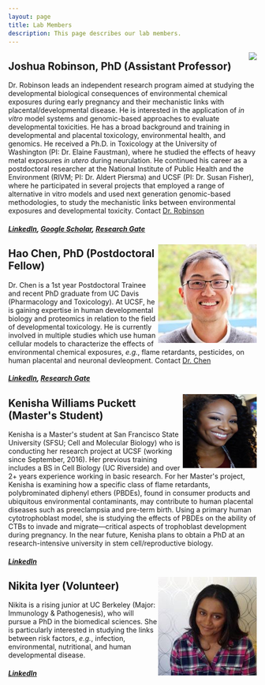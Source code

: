```yaml
---
layout: page
title: Lab Members
description: This page describes our lab members.
---
```

<img src="http://profiles.ucsf.edu/profile/Modules/CustomViewPersonGeneralInfo/PhotoHandler.ashx?NodeID=6440218&cachekey=8b45fb32-71ee-4692-87dd-1c74daf6463c" align="right">

## Joshua Robinson, PhD (Assistant Professor)
Dr. Robinson leads an independent research program aimed at studying the developmental biological consequences of environmental chemical exposures during early pregnancy and their mechanistic links with placental/developmental disease. He is interested in the application of *in vitro* model systems and genomic-based approaches to evaluate developmental toxicities. He has a broad background and training in developmental and placental toxicology, environmental health, and genomics. He received a Ph.D. in Toxicology at the University of Washington (PI: Dr. Elaine Faustman), where he studied the effects of heavy metal exposures *in utero* during neurulation. He continued his career as a postdoctoral researcher at the National Institute of Public Health and the Environment (RIVM; PI: Dr. Aldert Piersma) and UCSF (PI: Dr. Susan Fisher), where he participated in several projects that employed a range of alternative in vitro models and used next generation genomic-based methodologies, to study the mechanistic links between environmental exposures and developmental toxicity.
Contact [Dr. Robinson](joshua.robinson@ucsf.edu) 
##### [LinkedIn](https://www.linkedin.com/in/joshuafrobinson), [Google Scholar](scholar.google.com/citations?user=n8Azds4AAAAJ&hl=en), [Research Gate](https://www.researchgate.net/profile/Joshua_Robinson)

<img src="https://github.com/jfrobinson/jfrobinson.github.io/blob/master/img/Hao%20Chen.jpg" align="right">

## Hao Chen, PhD (Postdoctoral Fellow)
Dr. Chen is a 1st year Postdoctoral Trainee and recent PhD graduate from UC Davis (Pharmacology and Toxicology).  At UCSF, he is gaining expertise in human developmental biology and proteomics in relation to the field of developmental toxicology. He is currently involved in multiple studies which use human cellular models to characterize the effects of environmental chemical exposures, *e.g.*, flame retardants, pesticides,  on human placental and neuronal devleopment. 
Contact [Dr. Chen](hao.chen@ucsf.edu)
##### [LinkedIn](https://www.linkedin.com/in/haochen3), [Research Gate](https://www.researchgate.net/profile/Hao_Chen84)

<img src="https://github.com/jfrobinson/jfrobinson.github.io/blob/master/img/Kenisha%20Puckett.jpeg" width="150" height="150" align="right">

## Kenisha Williams Puckett (Master's Student)
Kenisha is a Master's student at San Francisco State University (SFSU; Cell and Molecular Biology) who is conducting her research project at UCSF (working since September, 2016). Her previous training includes a BS in Cell Biology (UC Riverside) and over 2+ years experience working in basic research. For her Master's project, Kenisha is examining how a specific class of flame retardants, polybrominated diphenyl ethers (PBDEs), found in consumer products and ubiquitous environmental contaminants, may contribute to human placental diseases such as preeclampsia and pre-term birth. Using a primary human cytotrophoblast model, she is studying the effects of PBDEs on the ability of CTBs to invade and migrate―critical aspects of trophoblast development during pregnancy. In the near future, Kenisha plans to obtain a PhD at an research-intensive university in stem cell/reproductive biology.
##### [LinkedIn](https://www.linkedin.com/in/kenisha-williams-puckett-29a08715)

<img src="https://github.com/jfrobinson/jfrobinson.github.io/blob/master/img/Nikita%20Iyer.jpg" align="right">

## Nikita Iyer (Volunteer)
Nikita is a rising junior at UC Berkeley (Major: Immunology & Pathogenesis), who will pursue a PhD in the biomedical sciences. She is particularly interested in studying the links between risk factors, *e.g.*, infection, environmental, nutritional, and human developmental disease.
##### [LinkedIn](https://www.linkedin.com/in/nikita-iyer-8234a975)
